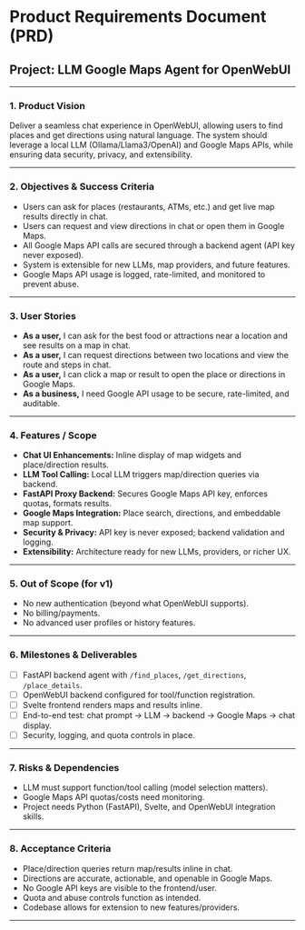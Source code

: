 # Product Requirements Document (PRD)
## Project: LLM Google Maps Agent for OpenWebUI

---

### 1. Product Vision

Deliver a seamless chat experience in OpenWebUI, allowing users to find places and get directions using natural language. The system should leverage a local LLM (Ollama/Llama3/OpenAI) and Google Maps APIs, while ensuring data security, privacy, and extensibility.

---

### 2. Objectives & Success Criteria

- Users can ask for places (restaurants, ATMs, etc.) and get live map results directly in chat.
- Users can request and view directions in chat or open them in Google Maps.
- All Google Maps API calls are secured through a backend agent (API key never exposed).
- System is extensible for new LLMs, map providers, and future features.
- Google Maps API usage is logged, rate-limited, and monitored to prevent abuse.

---

### 3. User Stories

- **As a user,** I can ask for the best food or attractions near a location and see results on a map in chat.
- **As a user,** I can request directions between two locations and view the route and steps in chat.
- **As a user,** I can click a map or result to open the place or directions in Google Maps.
- **As a business,** I need Google API usage to be secure, rate-limited, and auditable.

---

### 4. Features / Scope

- **Chat UI Enhancements:** Inline display of map widgets and place/direction results.
- **LLM Tool Calling:** Local LLM triggers map/direction queries via backend.
- **FastAPI Proxy Backend:** Secures Google Maps API key, enforces quotas, formats results.
- **Google Maps Integration:** Place search, directions, and embeddable map support.
- **Security & Privacy:** API key is never exposed; backend validation and logging.
- **Extensibility:** Architecture ready for new LLMs, providers, or richer UX.

---

### 5. Out of Scope (for v1)

- No new authentication (beyond what OpenWebUI supports).
- No billing/payments.
- No advanced user profiles or history features.

---

### 6. Milestones & Deliverables

- [ ] FastAPI backend agent with `/find_places`, `/get_directions`, `/place_details`.
- [ ] OpenWebUI backend configured for tool/function registration.
- [ ] Svelte frontend renders maps and results inline.
- [ ] End-to-end test: chat prompt → LLM → backend → Google Maps → chat display.
- [ ] Security, logging, and quota controls in place.

---

### 7. Risks & Dependencies

- LLM must support function/tool calling (model selection matters).
- Google Maps API quotas/costs need monitoring.
- Project needs Python (FastAPI), Svelte, and OpenWebUI integration skills.

---

### 8. Acceptance Criteria

- Place/direction queries return map/results inline in chat.
- Directions are accurate, actionable, and openable in Google Maps.
- No Google API keys are visible to the frontend/user.
- Quota and abuse controls function as intended.
- Codebase allows for extension to new features/providers.

---
